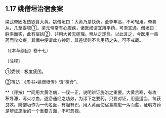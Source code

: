 ## 1.17 姚僧垣治宿食案

梁武帝因发热欲食大黄。姚僧垣曰：大黄乃是快药，至尊年高，不可轻用。帝弗从，几至委顿①。梁元帝常有心腹疾，诸医咸谓宜用平药，可渐宣通。僧垣曰：脉洪而实，此有宿妨②，非用大黄无瘥理。帝从之遂愈。以此言之，今医用一毒药而攻众疾，其偶中便谓此方神奇，其差误则不言用药之失，可不戒哉。

（《本草纲目》卷十七）

〔注释〕

①委顿：极度疲困。

②宿妨：《周书•姚僧垣传》谓“宿食”。

**〔评按〕**同用大黄治病，一误一正，说明辨证施治之重要。大黄苦寒，有攻积导滞，泻火凉血，逐瘀通经之功效，为泻下之要药，只要对证，用量适当，每获良效。姚僧垣作为一代名医，有胆有识，用大黄而使宿食疾患一泻而愈，证明方药是辨证施治的一个重要方面，不可忽视。
